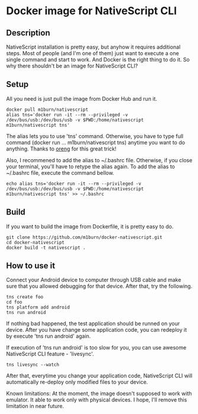 # Docker image for NativeScript CLI

## Description
NativeScript installation is pretty easy, but anyhow it requires additional steps. Most of people (and I'm one of them) just want to execute a one single command and start to work. And Docker is the right thing to do it. So why there shouldn't be an image for NativeScript CLI?

## Setup
All you need is just pull the image from Docker Hub and run it.

    docker pull m1burn/nativescript
    alias tns='docker run -it --rm --privileged -v /dev/bus/usb:/dev/bus/usb -v $PWD:/home/nativescript m1burn/nativescript tns'
    
The alias lets you to use 'tns' command. Otherwise, you have to type full command (docker run ... m1burn/nativescript tns) anytime you want to do anything. Thanks to [oreng](https://github.com/oren/docker-nativescript) for this great trick!

Also, I recommened to add the alias to ~/.bashrc file. Otherwise, if you close your terminal, you'll have to retype the alias again.
To add the alias to ~/.bashrc file, execute the command bellow.

    echo alias tns='docker run -it --rm --privileged -v /dev/bus/usb:/dev/bus/usb -v $PWD:/home/nativescript m1burn/nativescript tns' >> ~/.bashrc

## Build
If you want to build the image from Dockerfile, it is pretty easy to do.

    git clone https://github.com/m1burn/docker-nativescript.git
    cd docker-nativescript
    docker build -t nativescript .
    

## How to use it
Connect your Android device to computer through USB cable and make sure that you allowed debugging for that device. After that, try the following.

    tns create foo
    cd foo
    tns platform add android
    tns run android

If nothing bad happened, the test application should be runned on your device. After you have change some application code, you can redeploy  it by execute 'tns run android' again.

If execution of 'tns run android' is too slow for you, you can use awesome NativeScript CLI feature - 'livesync'.

    tns livesync --watch
    
After that, everytime you change your application code, NativeScript CLI will automatically re-deploy only modified files to your device.

Known limitations:
At the moment, the image doesn't supposed to work with emulator. It able to work only with physical devices. I hope, I'll remove this limitation in near future.
